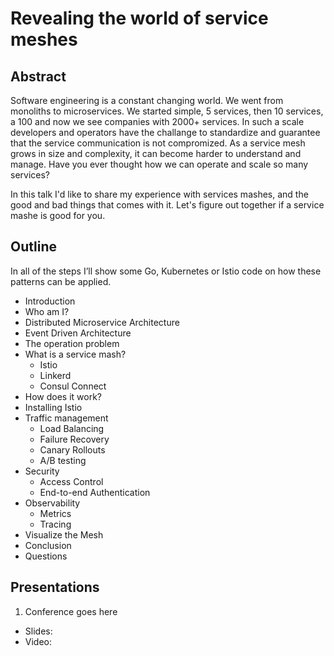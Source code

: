 # Revealing the world of service meshes

## Abstract

Software engineering is a constant changing world. We went from monoliths to microservices. We started simple, 5 services, then 10 services, a 100 and now we see companies with 2000+ services.
In such a scale developers and operators have the challange to standardize and guarantee that the service communication is not compromized. As a service mesh grows in size and complexity, it can become harder to understand and manage. Have you ever thought how we can operate and scale so many services?

In this talk I'd like to share my experience with services mashes, and the good and bad things that comes with it. Let's figure out together if a service mashe is good for you.

## Outline

In all of the steps I’ll show some Go, Kubernetes or Istio code on how these
patterns can be applied.

* Introduction
* Who am I?
* Distributed Microservice Architecture
* Event Driven Architecture
* The operation problem
* What is a service mash?
    * Istio
    * Linkerd
    * Consul Connect
* How does it work?
* Installing Istio
* Traffic management
    * Load Balancing
    * Failure Recovery
    * Canary Rollouts
    * A/B testing
* Security
    * Access Control
    * End-to-end Authentication
* Observability
    * Metrics
    * Tracing
* Visualize the Mesh
* Conclusion
* Questions

## Presentations

1. Conference goes here
- Slides: 
- Video: 
